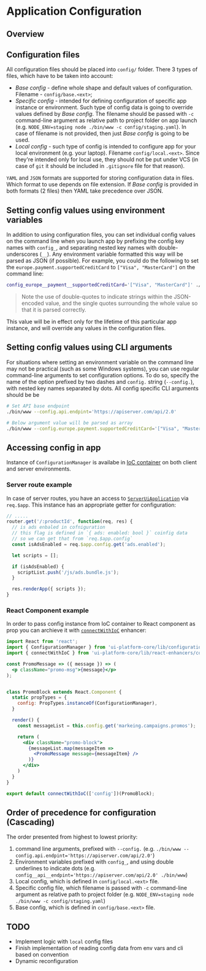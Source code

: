 # Application Configuration

## Overview


## Configuration files
All configuration files should be placed into `config/` folder. There 3 types of files, which have to be taken into account:
- _Base config_ - define whole shape and default values of configuration. Filename - `config/base.<ext>`;
- _Specific config_ - intended for defining configuration of specific app instance or environment. Such type of config data is going to override values defined by _Base config_. The filename should be passed with `-c` command-line argument as relative path to project folder on app launch (e.g. `NODE_ENV=staging node ./bin/www -c config/staging.yaml`). In case of filename is not provided, then just _Base config_ is going to be used.
- _Local config_ - such type of config is intended to configure app for your local environment (e.g. your laptop). Filename `config/local.<ext>`.  Since they're intended only for local use, they should not be put under VCS (in case of `git` it should be included in `.gitignore` file for that reason).

`YAML` and `JSON` formats are supported for storing configuration data in files. Which format to use depends on file extension. If _Base config_ is provided in both formats (2 files) then YAML take precedence over JSON.


## Setting config values using environment variables
In addition to using configuration files, you can set individual config values on the command line when you launch app by prefixing the config key names with `config_`, and separating nested key names with double-underscores (`__`). Any environment variable formatted this way will be parsed as JSON (if possible). For example, you could do the following to set the `europe.payment.supportedCreditCard` to `["Visa", "MasterCard"]` on the command line:
```bash
config_europe__payment__supportedCreditCard='["Visa", "MasterCard"]' ./bin/www -c config/dev.yaml
```
> Note the use of double-quotes to indicate strings within the JSON-encoded value, and the single quotes surrounding the whole value so that it is parsed correctly.

This value will be in effect only for the lifetime of this particular app instance, and will override any values in the configuration files.


## Setting config values using CLI arguments
For situations where setting an environment variable on the command line may not be practical (such as some Windows systems), you can use regular command-line arguments to set configuration options. To do so, specify the name of the option prefixed by two dashes and `config.` string (`--config.`), with nested key names separated by dots. All config specific CLI arguments should be be
```bash
# Set API base endpoint
./bin/www --config.api.endpint='https://apiserver.com/api/2.0'

# Below argument value will be parsed as array
./bin/www --config.europe.payment.supportedCreditCard='["Visa", "MasterCard"]'
```

## Accessing config in app
Instance of `ConfigurationManager` is availabe in [IoC container](./dependency-injection.md) on both client and server environments.

### Server route example
In case of server routes, you have an access to [`ServerUiApplication`](https://github.com/dynamic-talks/ui-platform-core/blob/master/lib/ui-application/server.ui-application.js) via `req.$app`. This instance has an appropriate getter for configuration:

```javascript
// .....
router.get('/:productId', function(req, res) {
  // is ads enbaled in cofniguration
  // this flag is defined in `{ ads: enabled: bool }` coinfig data
  // so we can get that from `req.$app.config`
  const isAdsEnabled = req.$app.config.get('ads.enabled');

  let scripts = [];

  if (isAdsEnabled) {
    scriptList.push('/js/ads.bundle.js');
  }

  res.renderApp({ scripts });
}
```
### React Component example
In order to pass config instance from IoC container to React component as prop you can archieve it with [`connectWithIoC`](https://github.com/dynamic-talks/ui-platform-core/blob/master/lib/react-enhancers/connectWithIoC.js) enhancer:

```jsx
import React from 'react';
import { ConfigurationManager } from 'ui-platform-core/lib/configuration-manager/ConfigurationManager';
import { connectWithIoC } from 'ui-platform-core/lib/react-enhancers/connectWithIoC';

const PromoMessage => ({ message }) => (
  <p className="promo-msg">{message}</p>
);


class PromoBlock extends React.Component {
  static propTypes = {
    config: PropTypes.instanceOf(ConfigurationManager),
  }

  render() {
    const messageList = this.config.get('markeing.campaigns.promos');

    return (
      <div className="promo-block">
        {messageList.map(messageItem =>
          <PromoMessage message={messageItem} />
        )}
      </div>
    )
  }
}

export default connectWithIoC(['config'])(PromoBlock);
```



## Order of precedence for configuration (Cascading)
The order presented from highest to lowest priority:
1. command line arguments, prefixed with `--config.` (e.g. `./bin/www --config.api.endpint='https://apiserver.com/api/2.0'`)
2. Environment variables prefixed with `config_`, and using double underlines to indicate dots (e.g. `config__api__endpint='https://apiserver.com/api/2.0' ./bin/www`)
3. Local config, which is defined in `config/local.<ext>` file.
4. Specific config file, which filename is passed with `-c` command-line argument as relative path to project folder (e.g. `NODE_ENV=staging node ./bin/www -c config/staging.yaml`)
5. Base config, which is defined in `config/base.<ext>` file.

## TODO
 - Implement logic with `local` config files
 - Finish implementation of reading config data from env vars and cli based on convention
 - Dynamic reconfiguration
